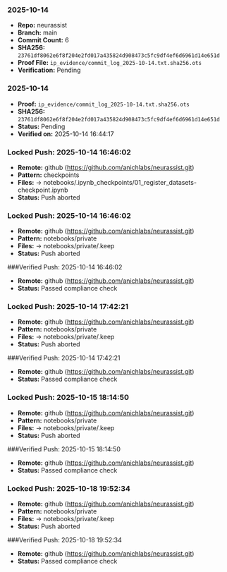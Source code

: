 
### 2025-10-14
- **Repo:** neurassist
- **Branch:** main
- **Commit Count:** 6
- **SHA256:** `23761df8062e6f8f204e2fd017a435824d908473c5fc9df4ef6d6961d14e651d`
- **Proof File:** `ip_evidence/commit_log_2025-10-14.txt.sha256.ots`
- **Verification:** Pending

### 2025-10-14
- **Proof:** `ip_evidence/commit_log_2025-10-14.txt.sha256.ots`
- **SHA256:** `23761df8062e6f8f204e2fd017a435824d908473c5fc9df4ef6d6961d14e651d`
- **Status:** Pending
- **Verified on:** 2025-10-14 16:44:17

### Locked Push: 2025-10-14 16:46:02
- **Remote:** github (https://github.com/anichlabs/neurassist.git)
- **Pattern:** checkpoints
- **Files:**
   -> notebooks/.ipynb_checkpoints/01_register_datasets-checkpoint.ipynb
- **Status:** Push aborted

### Locked Push: 2025-10-14 16:46:02
- **Remote:** github (https://github.com/anichlabs/neurassist.git)
- **Pattern:** notebooks/private
- **Files:**
   -> notebooks/private/.keep
- **Status:** Push aborted

###Verified Push: 2025-10-14 16:46:02
- **Remote:** github (https://github.com/anichlabs/neurassist.git)
- **Status:** Passed compliance check

### Locked Push: 2025-10-14 17:42:21
- **Remote:** github (https://github.com/anichlabs/neurassist.git)
- **Pattern:** notebooks/private
- **Files:**
   -> notebooks/private/.keep
- **Status:** Push aborted

###Verified Push: 2025-10-14 17:42:21
- **Remote:** github (https://github.com/anichlabs/neurassist.git)
- **Status:** Passed compliance check

### Locked Push: 2025-10-15 18:14:50
- **Remote:** github (https://github.com/anichlabs/neurassist.git)
- **Pattern:** notebooks/private
- **Files:**
   -> notebooks/private/.keep
- **Status:** Push aborted

###Verified Push: 2025-10-15 18:14:50
- **Remote:** github (https://github.com/anichlabs/neurassist.git)
- **Status:** Passed compliance check

### Locked Push: 2025-10-18 19:52:34
- **Remote:** github (https://github.com/anichlabs/neurassist.git)
- **Pattern:** notebooks/private
- **Files:**
   -> notebooks/private/.keep
- **Status:** Push aborted

###Verified Push: 2025-10-18 19:52:34
- **Remote:** github (https://github.com/anichlabs/neurassist.git)
- **Status:** Passed compliance check
